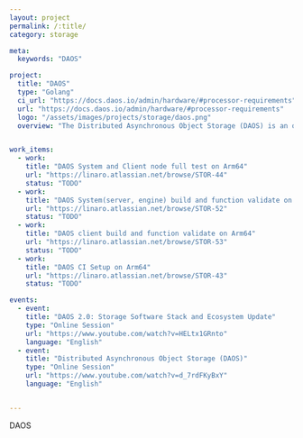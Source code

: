 ```yaml
---
layout: project
permalink: /:title/
category: storage

meta:
  keywords: "DAOS"

project:
  title: "DAOS"
  type: "Golang"
  ci_url: "https://docs.daos.io/admin/hardware/#processor-requirements"
  url: "https://docs.daos.io/admin/hardware/#processor-requirements"
  logo: "/assets/images/projects/storage/daos.png"
  overview: "The Distributed Asynchronous Object Storage (DAOS) is an open-source object store designed from the ground up for massively distributed Non Volatile Memory (NVM). DAOS takes advantage of next-generation NVM technology, like Intel© Optane™ Persistent Memory and NVM express (NVMe), while presenting a key-value storage interface on top of commodity hardware that provides features, such as transactional non-blocking I/O, advanced data protection with self-healing, end-to-end data integrity, fine-grained data control, and elastic storage, to optimize performance and cost."


work_items:
  - work:
    title: "DAOS System and Client node full test on Arm64"
    url: "https://linaro.atlassian.net/browse/STOR-44"
    status: "TODO"
  - work:
    title: "DAOS System(server, engine) build and function validate on Arm64"
    url: "https://linaro.atlassian.net/browse/STOR-52"
    status: "TODO"
  - work:
    title: "DAOS client build and function validate on Arm64"
    url: "https://linaro.atlassian.net/browse/STOR-53"
    status: "TODO"
  - work:
    title: "DAOS CI Setup on Arm64"
    url: "https://linaro.atlassian.net/browse/STOR-43"
    status: "TODO"

events:
  - event:
    title: "DAOS 2.0: Storage Software Stack and Ecosystem Update"
    type: "Online Session"
    url: "https://www.youtube.com/watch?v=HELtx1GRnto"
    language: "English"
  - event:
    title: "Distributed Asynchronous Object Storage (DAOS)"
    type: "Online Session"
    url: "https://www.youtube.com/watch?v=d_7rdFKyBxY"
    language: "English"


---
```


<p>DAOS</p>
